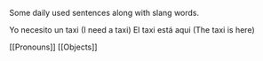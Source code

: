 Some daily used sentences along with slang words.

Yo necesito un taxi (I need a taxi)
El taxi está aqui (The taxi is here)


[[Pronouns]]
[[Objects]]


